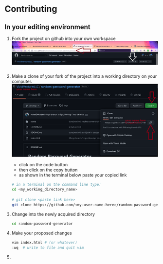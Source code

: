 # Contributing

## In your editing environment

1. Fork the project on github into your own workspace
![github-fork](./assets/images/fork-the-project.png)

2. Make a clone of your fork of the project into a working directory on your computer.
![code-button](./assets/images/code-button.png)

   - click on the code button
   - then click on the copy button
   - as shown in the terminal below paste your copied link

    ```bash
    # in a terminal on the command line type:
    cd <my_working_directory_name>

    # git clone <paste link here>
    git clone https://github.com/<my-user-name-here>/random-password-generator.git
    ```

3. Change into the newly acquired directory

    ```bash
    cd random-password-generator
    ```

4. Make your proposed changes
    ```bash
    vim index.html # (or whatever)
    :wq  # write to file and quit vim
    ```

5.
